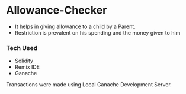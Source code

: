 # Allowance-Checker

- It helps in giving allowance to a child by a Parent.
- Restriction is prevalent on his spending and the money given to him

### Tech Used 

- Solidity
- Remix IDE
- Ganache

Transactions were made using Local Ganache Development Server.
